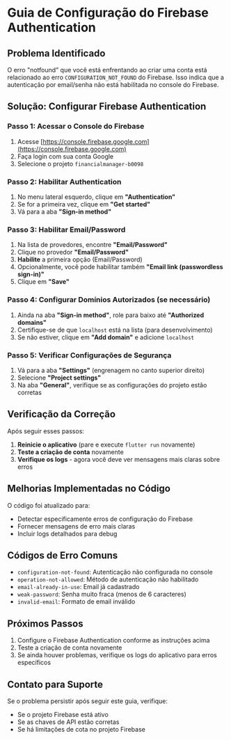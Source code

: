 # Guia de Configuração do Firebase Authentication

## Problema Identificado
O erro "notfound" que você está enfrentando ao criar uma conta está relacionado ao erro `CONFIGURATION_NOT_FOUND` do Firebase. Isso indica que a autenticação por email/senha não está habilitada no console do Firebase.

## Solução: Configurar Firebase Authentication

### Passo 1: Acessar o Console do Firebase
1. Acesse [https://console.firebase.google.com](https://console.firebase.google.com)
2. Faça login com sua conta Google
3. Selecione o projeto `financialmanager-b0098`

### Passo 2: Habilitar Authentication
1. No menu lateral esquerdo, clique em **"Authentication"**
2. Se for a primeira vez, clique em **"Get started"**
3. Vá para a aba **"Sign-in method"**

### Passo 3: Habilitar Email/Password
1. Na lista de provedores, encontre **"Email/Password"**
2. Clique no provedor **"Email/Password"**
3. **Habilite** a primeira opção (Email/Password)
4. Opcionalmente, você pode habilitar também **"Email link (passwordless sign-in)"**
5. Clique em **"Save"**

### Passo 4: Configurar Domínios Autorizados (se necessário)
1. Ainda na aba **"Sign-in method"**, role para baixo até **"Authorized domains"**
2. Certifique-se de que `localhost` está na lista (para desenvolvimento)
3. Se não estiver, clique em **"Add domain"** e adicione `localhost`

### Passo 5: Verificar Configurações de Segurança
1. Vá para a aba **"Settings"** (engrenagem no canto superior direito)
2. Selecione **"Project settings"**
3. Na aba **"General"**, verifique se as configurações do projeto estão corretas

## Verificação da Correção

Após seguir esses passos:

1. **Reinicie o aplicativo** (pare e execute `flutter run` novamente)
2. **Teste a criação de conta** novamente
3. **Verifique os logs** - agora você deve ver mensagens mais claras sobre erros

## Melhorias Implementadas no Código

O código foi atualizado para:
- Detectar especificamente erros de configuração do Firebase
- Fornecer mensagens de erro mais claras
- Incluir logs detalhados para debug

## Códigos de Erro Comuns

- `configuration-not-found`: Autenticação não configurada no console
- `operation-not-allowed`: Método de autenticação não habilitado
- `email-already-in-use`: Email já cadastrado
- `weak-password`: Senha muito fraca (menos de 6 caracteres)
- `invalid-email`: Formato de email inválido

## Próximos Passos

1. Configure o Firebase Authentication conforme as instruções acima
2. Teste a criação de conta novamente
3. Se ainda houver problemas, verifique os logs do aplicativo para erros específicos

## Contato para Suporte

Se o problema persistir após seguir este guia, verifique:
- Se o projeto Firebase está ativo
- Se as chaves de API estão corretas
- Se há limitações de cota no projeto Firebase